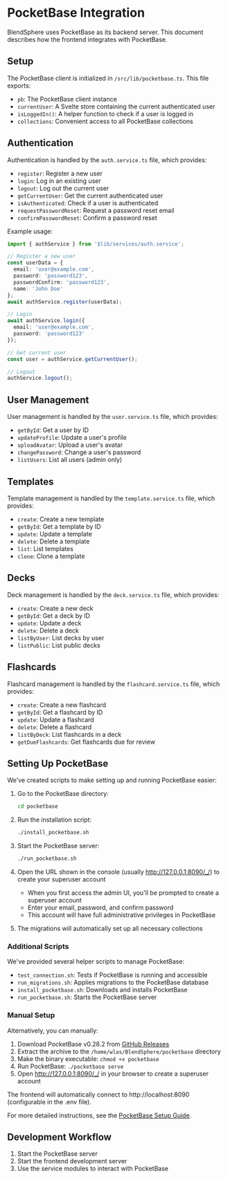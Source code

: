 # PocketBase Integration

BlendSphere uses PocketBase as its backend server. This document describes how the frontend integrates with PocketBase.

## Setup

The PocketBase client is initialized in `/src/lib/pocketbase.ts`. This file exports:

- `pb`: The PocketBase client instance
- `currentUser`: A Svelte store containing the current authenticated user
- `isLoggedIn()`: A helper function to check if a user is logged in
- `collections`: Convenient access to all PocketBase collections

## Authentication

Authentication is handled by the `auth.service.ts` file, which provides:

- `register`: Register a new user
- `login`: Log in an existing user
- `logout`: Log out the current user
- `getCurrentUser`: Get the current authenticated user
- `isAuthenticated`: Check if a user is authenticated
- `requestPasswordReset`: Request a password reset email
- `confirmPasswordReset`: Confirm a password reset

Example usage:

```typescript
import { authService } from '$lib/services/auth.service';

// Register a new user
const userData = {
  email: 'user@example.com',
  password: 'password123',
  passwordConfirm: 'password123',
  name: 'John Doe'
};
await authService.register(userData);

// Login
await authService.login({
  email: 'user@example.com',
  password: 'password123'
});

// Get current user
const user = authService.getCurrentUser();

// Logout
authService.logout();
```

## User Management

User management is handled by the `user.service.ts` file, which provides:

- `getById`: Get a user by ID
- `updateProfile`: Update a user's profile
- `uploadAvatar`: Upload a user's avatar
- `changePassword`: Change a user's password
- `listUsers`: List all users (admin only)

## Templates

Template management is handled by the `template.service.ts` file, which provides:

- `create`: Create a new template
- `getById`: Get a template by ID
- `update`: Update a template
- `delete`: Delete a template
- `list`: List templates
- `clone`: Clone a template

## Decks

Deck management is handled by the `deck.service.ts` file, which provides:

- `create`: Create a new deck
- `getById`: Get a deck by ID
- `update`: Update a deck
- `delete`: Delete a deck
- `listByUser`: List decks by user
- `listPublic`: List public decks

## Flashcards

Flashcard management is handled by the `flashcard.service.ts` file, which provides:

- `create`: Create a new flashcard
- `getById`: Get a flashcard by ID
- `update`: Update a flashcard
- `delete`: Delete a flashcard
- `listByDeck`: List flashcards in a deck
- `getDueFlashcards`: Get flashcards due for review

## Setting Up PocketBase

We've created scripts to make setting up and running PocketBase easier:

1. Go to the PocketBase directory:
   ```bash
   cd pocketbase
   ```

2. Run the installation script:
   ```bash
   ./install_pocketbase.sh
   ```

3. Start the PocketBase server:
   ```bash
   ./run_pocketbase.sh
   ```

4. Open the URL shown in the console (usually http://127.0.0.1:8090/_/) to create your superuser account
   - When you first access the admin UI, you'll be prompted to create a superuser account
   - Enter your email, password, and confirm password
   - This account will have full administrative privileges in PocketBase
5. The migrations will automatically set up all necessary collections

### Additional Scripts

We've provided several helper scripts to manage PocketBase:

- `test_connection.sh`: Tests if PocketBase is running and accessible
- `run_migrations.sh`: Applies migrations to the PocketBase database
- `install_pocketbase.sh`: Downloads and installs PocketBase
- `run_pocketbase.sh`: Starts the PocketBase server

### Manual Setup

Alternatively, you can manually:

1. Download PocketBase v0.28.2 from [GitHub Releases](https://github.com/pocketbase/pocketbase/releases/download/v0.28.2/pocketbase_0.28.2_linux_amd64.zip)
2. Extract the archive to the `/home/wlas/BlendSphere/pocketbase` directory
3. Make the binary executable: `chmod +x pocketbase`
4. Run PocketBase: `./pocketbase serve`
5. Open http://127.0.0.1:8090/_/ in your browser to create a superuser account

The frontend will automatically connect to http://localhost:8090 (configurable in the .env file).

For more detailed instructions, see the [PocketBase Setup Guide](pocketbase-setup.md).

## Development Workflow

1. Start the PocketBase server
2. Start the frontend development server
3. Use the service modules to interact with PocketBase
